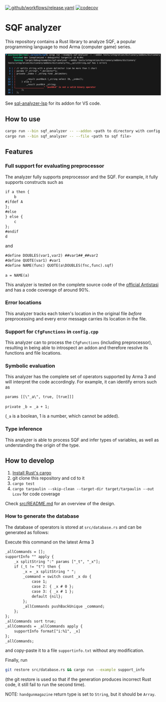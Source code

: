 [![.github/workflows/release.yaml](https://github.com/sqf-analyzer/sqf-analyzer/actions/workflows/release.yaml/badge.svg)](https://github.com/sqf-analyzer/sqf-analyzer/actions/workflows/release.yaml)
[![codecov](https://codecov.io/github/sqf-analyzer/sqf-analyzer/graph/badge.svg?token=EJV4KH41Z2)](https://codecov.io/github/sqf-analyzer/sqf-analyzer)

# SQF analyzer

This repository contains a Rust library to analyze SQF, a popular programming language to
mod Arma (computer game) series.

![Example of usage](./content/screencapture.png)

See [sql-analyzer-lsp](https://github.com/sqf-analyzer/sql-analyzer-lsp) for its addon for VS code.

## How to use

```bash
cargo run --bin sqf_analyzer -- --addon <path to directory with config.cpp>
cargo run --bin sqf_analyzer -- --file <path to sqf file>
```

## Features

### Full support for evaluating preprocessor

The analyzer fully supports preprocessor and the SQF. For example, it fully supports constructs such
as

```sqf
if a then {
    b
#ifdef A
};
#else
} else {
    c
};
#endif
d
```

and

```sqf
#define DOUBLES(var1,var2) ##var1##_##var2
#define QUOTE(var1) #var1
#define NAME(func) QUOTE(a\DOUBLES(fnc,func).sqf)

a = NAME(a)
```

This analyzer is tested on the complete source code of the
[official Antistasi](https://github.com/official-antistasi-community/A3-Antistasi) and has a code coverage of around 90%.

### Error locations

This analyzer tracks each token's location in the original file _before_ preprocessing and every
error message carries its location in the file.

### Support for `CfgFunctions` in `config.cpp`

This analyzer can to process the `CfgFunctions` (including preprocessor), resulting
in being able to introspect an addon and therefore resolve its functions and file locations.

### Symbolic evaluation

This analyzer has the complete set of operators supported by Arma 3 and will interpret the code
accordingly. For example, it can identify errors such as

```sqf
params [[\"_a\", true, [true]]]

private _b = _a + 1;
```

(`_a` is a boolean, 1 is a number, which cannot be added).

### Type inference

This analyzer is able to process SQF and infer types of variables,
as well as understanding the origin of the type.

## How to develop

1. [Install Rust's cargo](https://doc.rust-lang.org/cargo/getting-started/installation.html)
2. git clone this repository and cd to it
3. `cargo test`
4. `cargo tarpaulin --skip-clean --target-dir target/tarpaulin --out Lcov` for code coverage

Check [src/README.md](./src/README.md) for an overview of the design.

### How to generate the database

The database of operators is stored at `src/database.rs` and can be generated as follows:

Execute this command on the latest Arma 3

```sqf
_allCommands = [];
supportInfo "" apply {
	_x splitString ":" params ["_t", "_x"];
	if (_t != "t") then {
		_x = _x splitString " ";
		_command = switch count _x do {
			case 1;
			case 2: { _x # 0 };
			case 3: { _x # 1 };
			default {nil};
		};
		_allCommands pushBackUnique _command;
	};
};
_allCommands sort true;
_allCommands = _allCommands apply {
	supportInfo format["i:%1", _x]
};
_allCommands;
```

and copy-paste it to a file `supportinfo.txt` without any modification.

Finally, run

```bash
git restore src/database.rs && cargo run --example support_info
```

(the git restore is used so that if the generation produces incorrect Rust code, it still fail to run the second time).

NOTE: `handgunmagazine` return type is set to `String`, but it should be `Array`.
